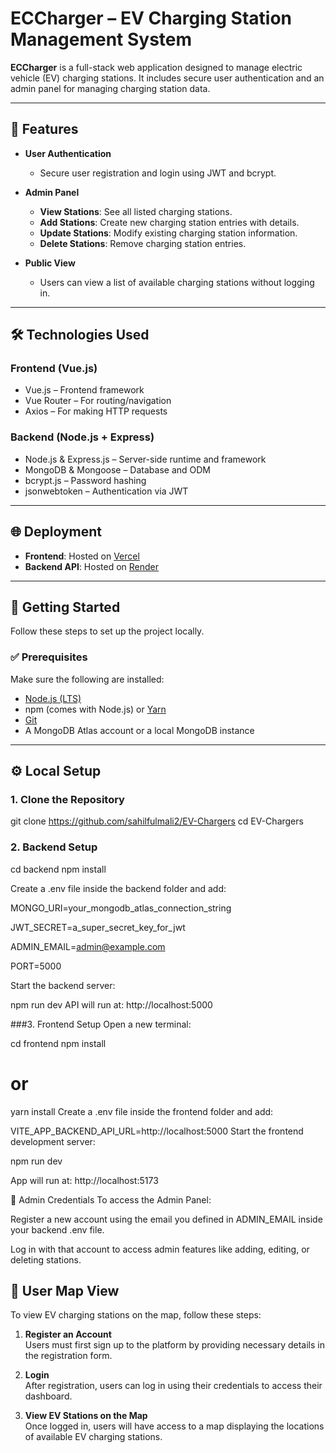 # ECCharger – EV Charging Station Management System

**ECCharger** is a full-stack web application designed to manage electric vehicle (EV) charging stations. It includes secure user authentication and an admin panel for managing charging station data.

---

## 🚀 Features

- **User Authentication**
  - Secure user registration and login using JWT and bcrypt.

- **Admin Panel**
  - **View Stations**: See all listed charging stations.
  - **Add Stations**: Create new charging station entries with details.
  - **Update Stations**: Modify existing charging station information.
  - **Delete Stations**: Remove charging station entries.

- **Public View**
  - Users can view a list of available charging stations without logging in.

---

## 🛠️ Technologies Used

### **Frontend (Vue.js)**
- Vue.js – Frontend framework
- Vue Router – For routing/navigation
- Axios – For making HTTP requests

### **Backend (Node.js + Express)**
- Node.js & Express.js – Server-side runtime and framework
- MongoDB & Mongoose – Database and ODM
- bcrypt.js – Password hashing
- jsonwebtoken – Authentication via JWT

---

## 🌐 Deployment

- **Frontend**: Hosted on [Vercel](https://vercel.com/)
- **Backend API**: Hosted on [Render](https://render.com/)

---

## 🧩 Getting Started

Follow these steps to set up the project locally.

### ✅ Prerequisites

Make sure the following are installed:

- [Node.js (LTS)](https://nodejs.org/)
- npm (comes with Node.js) or [Yarn](https://yarnpkg.com/)
- [Git](https://git-scm.com/)
- A MongoDB Atlas account or a local MongoDB instance

---

## ⚙️ Local Setup

### 1. Clone the Repository

git clone https://github.com/sahilfulmali2/EV-Chargers
cd EV-Chargers
### 2. Backend Setup

cd backend
npm install

Create a .env file inside the backend folder and add:

MONGO_URI=your_mongodb_atlas_connection_string

JWT_SECRET=a_super_secret_key_for_jwt

ADMIN_EMAIL=admin@example.com

PORT=5000

Start the backend server:

npm run dev
API will run at: http://localhost:5000

###3. Frontend Setup
Open a new terminal:

cd frontend
npm install
# or
yarn install
Create a .env file inside the frontend folder and add:

VITE_APP_BACKEND_API_URL=http://localhost:5000
Start the frontend development server:

npm run dev

App will run at: http://localhost:5173

🔐 Admin Credentials
To access the Admin Panel:

Register a new account using the email you defined in ADMIN_EMAIL inside your backend .env file.

Log in with that account to access admin features like adding, editing, or deleting stations.


## 📍 User Map View

To view EV charging stations on the map, follow these steps:

1. **Register an Account**  
   Users must first sign up to the platform by providing necessary details in the registration form.

2. **Login**  
   After registration, users can log in using their credentials to access their dashboard.

3. **View EV Stations on the Map**  
   Once logged in, users will have access to a map displaying the locations of available EV charging stations.

